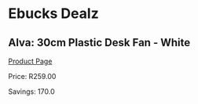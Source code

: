 
# Ebucks Dealz
## Alva: 30cm Plastic Desk Fan - White
[Product Page](https://www.ebucks.com/web/shop/productSelected.do?prodId=1155260517&catId=704982758)

Price: R259.00

Savings: 170.0


	
